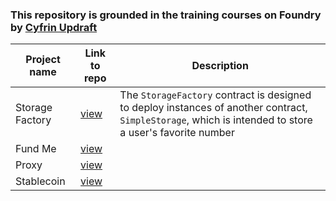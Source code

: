### This repository is grounded in the training courses on Foundry by [Cyfrin Updraft](https://updraft.cyfrin.io/)

| Project name | Link to repo | Description |
|--------------|--------------|-------------|
| Storage Factory| [view](https://github.com/AsyaMaior/foundry-storage-factory) | The `StorageFactory` contract is designed to deploy instances of another contract, `SimpleStorage`, which is intended to store a user's favorite number |
| Fund Me | [view](https://github.com/AsyaMaior/foundry-fund-me-f23) |    |
| Proxy | [view](https://github.com/AsyaMaior/foundry_proxy_f23) |      |
| Stablecoin | [view](https://github.com/AsyaMaior/foundry_stablecoin_f23) |    |